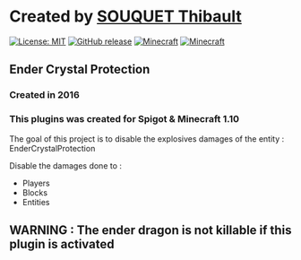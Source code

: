 # Created by [SOUQUET Thibault](https://github.com/Falcort)
[![License: MIT](https://img.shields.io/badge/License-MIT-yellow.svg)](https://opensource.org/licenses/MIT)
[![GitHub release](https://img.shields.io/github/release/Falcort/Minecraft-EnderCrystalProtection.svg?maxAge=2592000)](https://github.com/Falcort/Minecraft-EnderCrystalProtection/releases)
[![Minecraft](https://img.shields.io/badge/Minecraft-1.10-brightgreen.svg)]()
[![Minecraft](https://img.shields.io/badge/Minecraft-1.12-red.svg)]()

## Ender Crystal Protection

### Created in 2016

### This plugins was created for Spigot & Minecraft 1.10

The goal of this project is to disable the explosives damages of the entity : EnderCrystalProtection

Disable the damages done to :

* Players
* Blocks
* Entities

## WARNING : The ender dragon is not killable if this plugin is activated
